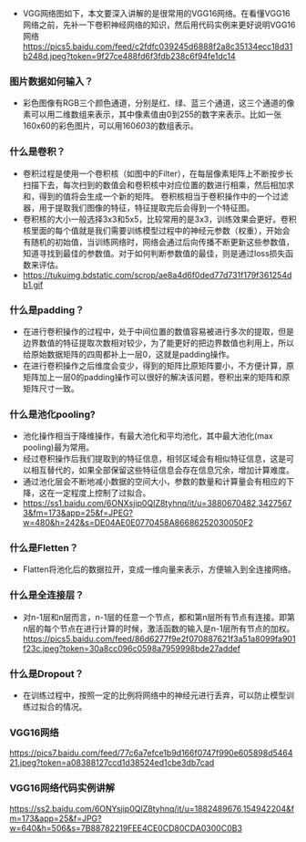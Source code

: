- VGG网络图如下，本文要深入讲解的是很常用的VGG16网络。在看懂VGG16网络之前，先补一下卷积神经网络的知识，然后用代码实例来更好说明VGG16网络
https://pics5.baidu.com/feed/c2fdfc039245d6888f2a8c35134ecc18d31b248d.jpeg?token=9f27ce488fd6f3fdb238c6f94fe1dc14
### 图片数据如何输入？
- 彩色图像有RGB三个颜色通道，分别是红、绿、蓝三个通道，这三个通道的像素可以用二维数组来表示，其中像素值由0到255的数字来表示。比如一张160x60的彩色图片，可以用160*60*3的数组表示。
### 什么是卷积？
- 卷积过程是使用一个卷积核（如图中的Filter），在每层像素矩阵上不断按步长扫描下去，每次扫到的数值会和卷积核中对应位置的数进行相乘，然后相加求和，得到的值将会生成一个新的矩阵。
卷积核相当于卷积操作中的一个过滤器，用于提取我们图像的特征，特征提取完后会得到一个特征图。
- 卷积核的大小一般选择3x3和5x5，比较常用的是3x3，训练效果会更好。卷积核里面的每个值就是我们需要训练模型过程中的神经元参数（权重），开始会有随机的初始值，当训练网络时，网络会通过后向传播不断更新这些参数值，知道寻找到最佳的参数值。对于如何判断参数值的最佳，则是通过loss损失函数来评估。
- https://tukuimg.bdstatic.com/scrop/ae8a4d6f0ded77d731f179f361254db1.gif
### 什么是padding？
- 在进行卷积操作的过程中，处于中间位置的数值容易被进行多次的提取，但是边界数值的特征提取次数相对较少，为了能更好的把边界数值也利用上，所以给原始数据矩阵的四周都补上一层0，这就是padding操作。
- 在进行卷积操作之后维度会变少，得到的矩阵比原矩阵要小，不方便计算，原矩阵加上一层0的padding操作可以很好的解决该问题，卷积出来的矩阵和原矩阵尺寸一致。
### 什么是池化pooling?
- 池化操作相当于降维操作，有最大池化和平均池化，其中最大池化(max pooling)最为常用。
- 经过卷积操作后我们提取到的特征信息，相邻区域会有相似特征信息，这是可以相互替代的，如果全部保留这些特征信息会存在信息冗余，增加计算难度。
- 通过池化层会不断地减小数据的空间大小，参数的数量和计算量会有相应的下降，这在一定程度上控制了过拟合。
- https://ss1.baidu.com/6ONXsjip0QIZ8tyhnq/it/u=3880670482,34275673&fm=173&app=25&f=JPEG?w=480&h=242&s=DE04AE0E0770458A86686252030050F2
### 什么是Fletten？
- Flatten将池化后的数据拉开，变成一维向量来表示，方便输入到全连接网络。
### 什么是全连接层？
- 对n-1层和n层而言，n-1层的任意一个节点，都和第n层所有节点有连接。即第n层的每个节点在进行计算的时候，激活函数的输入是n-1层所有节点的加权。
https://pics5.baidu.com/feed/86d6277f9e2f070887621f3a51a8099fa901f23c.jpeg?token=30a8cc096c0598a7959998bde27addef
### 什么是Dropout？
- 在训练过程中，按照一定的比例将网络中的神经元进行丢弃，可以防止模型训练过拟合的情况。
### VGG16网络
https://pics7.baidu.com/feed/77c6a7efce1b9d166f0747f990e605898d546421.jpeg?token=a08388127ccd1d38524ed1cbe3db7cad
### VGG16网络代码实例讲解
https://ss2.baidu.com/6ONYsjip0QIZ8tyhnq/it/u=1882489676,154942204&fm=173&app=25&f=JPG?w=640&h=506&s=7B88782219FEE4CE0CD80CDA0300C0B3
